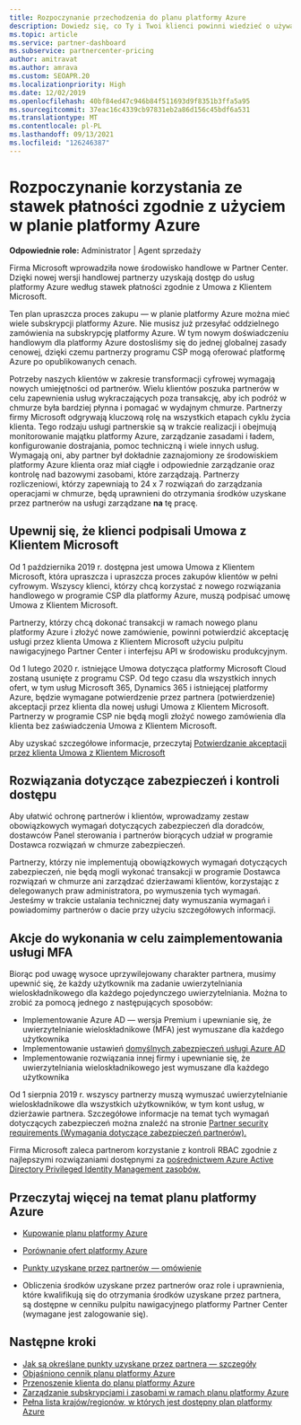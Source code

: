 ```yaml
---
title: Rozpoczynanie przechodzenia do planu platformy Azure
description: Dowiedz się, co Ty i Twoi klienci powinni wiedzieć o używaniu planu płatności zgodnie z potrzebami platformy Azure, w tym o pierwszych krokach, zabezpieczeniach i instrukcje dotyczące rozpoczynania pracy.
ms.topic: article
ms.service: partner-dashboard
ms.subservice: partnercenter-pricing
author: amitravat
ms.author: amrava
ms.custom: SEOAPR.20
ms.localizationpriority: High
ms.date: 12/02/2019
ms.openlocfilehash: 40bf84ed47c946b84f511693d9f8351b3ffa5a95
ms.sourcegitcommit: 37eac16c4339cb97831eb2a86d156c45bdf6a531
ms.translationtype: MT
ms.contentlocale: pl-PL
ms.lasthandoff: 09/13/2021
ms.locfileid: "126246387"
---
```

# <a name="begin-using-pay-as-you-go-rates-with-the-azure-plan"></a>Rozpoczynanie korzystania ze stawek płatności zgodnie z użyciem w planie platformy Azure

**Odpowiednie role:** Administrator | Agent sprzedaży


Firma Microsoft wprowadziła nowe środowisko handlowe w Partner Center.  Dzięki nowej wersji handlowej partnerzy uzyskają dostęp do usług platformy Azure według stawek płatności zgodnie z Umowa z Klientem Microsoft.

Ten plan upraszcza proces zakupu — w planie platformy Azure można mieć wiele subskrypcji platformy Azure. Nie musisz już przesyłać oddzielnego zamówienia na subskrypcję platformy Azure. W tym nowym doświadczeniu handlowym dla platformy Azure dostosliśmy się do jednej globalnej zasady cenowej, dzięki czemu partnerzy programu CSP mogą oferować platformę Azure po opublikowanych cenach.

Potrzeby naszych klientów w zakresie transformacji cyfrowej wymagają nowych umiejętności od partnerów. Wielu klientów poszuka partnerów w celu zapewnienia usług wykraczających poza transakcję, aby ich podróż w chmurze była bardziej płynna i pomagać w wydajnym chmurze. Partnerzy firmy Microsoft odgrywają kluczową rolę na wszystkich etapach cyklu życia klienta. Tego rodzaju usługi partnerskie są w trakcie realizacji i obejmują monitorowanie majątku platformy Azure, zarządzanie zasadami i ładem, konfigurowanie dostrajania, pomoc techniczną i wiele innych usług. Wymagają oni, aby partner był dokładnie zaznajomiony ze środowiskiem platformy Azure klienta oraz miał ciągłe i odpowiednie zarządzanie oraz kontrolę nad bazowymi zasobami, które zarządzają. Partnerzy rozliczeniowi, którzy zapewniają to 24 x 7 rozwiązań do zarządzania operacjami w chmurze, będą uprawnieni do otrzymania środków uzyskane przez partnerów na usługi zarządzane **na** tę pracę.

## <a name="make-sure-your-customers-have-signed-the-microsoft-customer-agreement"></a>Upewnij się, że klienci podpisali Umowa z Klientem Microsoft

Od 1 października 2019 r. dostępna jest umowa Umowa z Klientem Microsoft, która upraszcza i upraszcza proces zakupów klientów w pełni cyfrowym. Wszyscy klienci, którzy chcą korzystać z nowego rozwiązania handlowego w programie CSP dla platformy Azure, muszą podpisać umowę Umowa z Klientem Microsoft.

Partnerzy, którzy chcą dokonać transakcji w ramach nowego planu platformy Azure i złożyć nowe zamówienie, powinni potwierdzić akceptację usługi przez klienta Umowa z Klientem Microsoft użyciu pulpitu nawigacyjnego Partner Center i interfejsu API w środowisku produkcyjnym.

Od 1 lutego 2020 r. istniejące Umowa dotycząca platformy Microsoft Cloud zostaną usunięte z programu CSP. Od tego czasu dla wszystkich innych ofert, w tym usług Microsoft 365, Dynamics 365 i istniejącej platformy Azure, będzie wymagane potwierdzenie przez partnera (potwierdzenie) akceptacji przez klienta dla nowej usługi Umowa z Klientem Microsoft. Partnerzy w programie CSP nie będą mogli złożyć nowego zamówienia dla klienta bez zaświadczenia Umowa z Klientem Microsoft.

Aby uzyskać szczegółowe informacje, przeczytaj [Potwierdzanie akceptacji przez klienta Umowa z Klientem Microsoft](confirm-customer-agreement.md)

## <a name="security-and-access-control-practices"></a>Rozwiązania dotyczące zabezpieczeń i kontroli dostępu

Aby ułatwić ochronę partnerów i klientów, wprowadzamy zestaw obowiązkowych wymagań dotyczących zabezpieczeń dla doradców, dostawców Panel sterowania i partnerów biorących udział w programie Dostawca rozwiązań w chmurze zabezpieczeń.

Partnerzy, którzy nie implementują obowiązkowych wymagań dotyczących zabezpieczeń, nie będą mogli wykonać transakcji w programie Dostawca rozwiązań w chmurze ani zarządzać dzierżawami klientów, korzystając z delegowanych praw administratora, po wymuszenia tych wymagań. Jesteśmy w trakcie ustalania technicznej daty wymuszania wymagań i powiadomimy partnerów o dacie przy użyciu szczegółowych informacji.

## <a name="actions-to-take-to-implement-mfa"></a>Akcje do wykonania w celu zaimplementowania usługi MFA

Biorąc pod uwagę wysoce uprzywilejowany charakter partnera, musimy upewnić się, że każdy użytkownik ma zadanie uwierzytelniania wieloskładnikowego dla każdego pojedynczego uwierzytelniania. Można to zrobić za pomocą jednego z następujących sposobów:

- Implementowanie Azure AD — wersja Premium i upewnianie się, że uwierzytelnianie wieloskładnikowe (MFA) jest wymuszane dla każdego użytkownika
- Implementowanie ustawień [domyślnych zabezpieczeń usługi Azure AD](/azure/active-directory/conditional-access/concept-conditional-access-security-defaults)
- Implementowanie rozwiązania innej firmy i upewnianie się, że uwierzytelniania wieloskładnikowego jest wymuszane dla każdego użytkownika

Od 1 sierpnia 2019 r. wszyscy partnerzy muszą wymuszać uwierzytelnianie wieloskładnikowe dla wszystkich użytkowników, w tym kont usług, w dzierżawie partnera. Szczegółowe informacje na temat tych wymagań dotyczących zabezpieczeń można znaleźć na stronie [Partner security requirements (Wymagania dotyczące zabezpieczeń partnerów).](partner-security-requirements.md)

Firma Microsoft zaleca partnerom korzystanie z kontroli RBAC zgodnie z najlepszymi rozwiązaniami dostępnymi za [pośrednictwem Azure Active Directory Privileged Identity Management zasobów.](/azure/active-directory/privileged-identity-management/pim-configure)

## <a name="read-more-about-the-azure-plan"></a>Przeczytaj więcej na temat planu platformy Azure

- [Kupowanie planu platformy Azure](purchase-azure-plan.md)

- [Porównanie ofert platformy Azure](compare-azure-offers.md)

- [Punkty uzyskane przez partnerów — omówienie](partner-earned-credit.md)

- Obliczenia środków uzyskane przez partnerów oraz role i uprawnienia, które kwalifikują się do otrzymania środków uzyskane przez partnera, są dostępne w cenniku pulpitu nawigacyjnego platformy Partner Center (wymagane jest zalogowanie się).

## <a name="next-steps"></a>Następne kroki 

- [Jak są określane punkty uzyskane przez partnera — szczegóły](partner-earned-credit-explanation.md)
- [Objaśniono cennik planu platformy Azure](azure-plan-price-list.md)
- [Przenoszenie klienta do planu platformy Azure](azure-plan-transition.md)
- [Zarządzanie subskrypcjami i zasobami w ramach planu platformy Azure](azure-plan-manage.md)
- [Pełna lista krajów/regionów, w których jest dostępny plan platformy Azure](https://query.prod.cms.rt.microsoft.com/cms/api/am/binary/RE3QN0x)